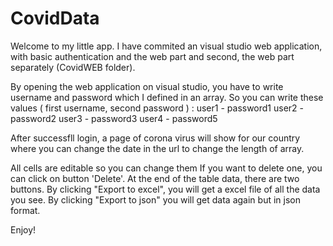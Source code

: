 # CovidData

Welcome to my little app.
I have commited an visual studio web application, with basic authentication and the web part and second, the web part separately (CovidWEB folder).

By opening the web application on visual studio, you have to write username and password which I defined in an array.
So you can write these values ( first username, second password ) :
user1 - password1
user2 - password2
user3 - password3
user4 - password5

After successfll login, a page of corona virus will show for our country where you can change the date in the url to change the length of array.

All cells are editable so you can change them If you want to delete one, you can click on button 'Delete'.
At the end of the table data, there are two buttons. By clicking "Export to excel", you will get a excel file of all the data you see. By clicking "Export to json" you will get
data again but in json format.

Enjoy!
